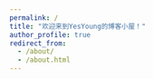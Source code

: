 ```yaml
---
permalink: /
title: "欢迎来到YesYoung的博客小屋！"
author_profile: true
redirect_from: 
  - /about/
  - /about.html
---
```




